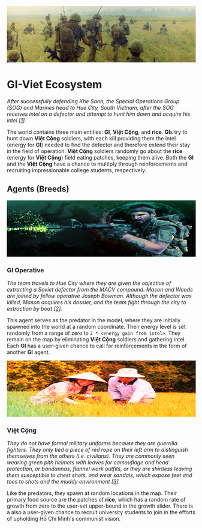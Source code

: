 <div style="text-align:center"><img src="https://github.com/Darvvvin/GI-VietCong-Ecosystem/blob/main/readme/header.png" height="150px" width="1000px"/></div>

# GI-Viet Ecosystem
 
_After successfully defending Khe Sanh, the Special Operations Group (SOG) and Marines head to Hue City, South Vietnam, after the SOG receives intel on a defector and attempt to hunt him down and acquire his intel [[1](https://callofduty.fandom.com/wiki/Vietnam_War)]._

The world contains three main entities: **GI**, **Việt Cộng**, and **rice**. **GI**s try to hunt down **Việt Cộng** soldiers, with each kill providing them the intel (energy for **GI**) needed to find the defector and therefore extend their stay in the field of operation. **Việt Cộng** soldiers randomly go about the **rice** (energy for **Việt Cộng**) field eating patches, keeping them alive. Both the **GI** and the **Việt Cộng** have a chance to multiply through reinforcements and recruiting impressionable college students, respectively. 

## Agents (Breeds)

<div style="text-align:center"><img src="https://github.com/Darvvvin/GI-VietCong-Ecosystem/blob/main/readme/gi.png" height="150px" width="1000px"/></div>

### GI Operative

_The team travels to Hue City where they are given the objective of extracting a Soviet defector from the MACV compound. Mason and Woods are joined by fellow operative Joseph Bowman. Although the defector was killed, Mason acquires his dossier, and the team fight through the city to extraction by boat [[2](https://callofduty.fandom.com/wiki/Studies_and_Observation_Group)]._

This agent serves as the predator in the model, where they are initially spawned into the world at a random coordinate. Their energy level is set randomly from a range of zero to `2 * <energy gain from intel>`. They remain on the map by eliminating **Việt Cộng** soldiers and gathering intel. Each **GI** has a user-given chance to call for reinforcements in the form of another **GI** agent. 

<div style="text-align:center"><img src="https://github.com/Darvvvin/GI-VietCong-Ecosystem/blob/main/readme/cong.png" height="150px" width="1000px"/></div>

### Việt Cộng

_They do not have formal military uniforms because they are guerrilla fighters. They only tied a piece of red rope on their left arm to distinguish themselves from the others (i.e. civilians). They are commonly seen wearing green pith helmets with leaves for camouflage and head protection, or bandannas, flannel work outfits, or they are shirtless leaving them susceptible to chest shots, and wear sandals, which expose feet and toes to shots and the muddy environment [[3](https://callofduty.fandom.com/wiki/Viet_Cong)]._

Like the predators, they spawn at random locations in the map. Their primary food source are the patches of **rice**, which has a random rate of growth from zero to the user-set upper-bound in the growth slider. There is a also a user-given chance to recruit university students to join in the efforts of upholding Hồ Chí Minh's communist vision.







